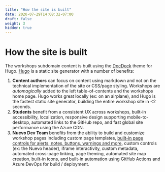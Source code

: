 ```yaml
---
title: "How the site is built"
date: 2020-07-29T14:08:32-07:00
draft: false
weight: 3
hidden: true
---
```


# How the site is built

The workshops subdomain content is built using the [DocDock](https://docdock.netlify.com/) theme for Hugo. [Hugo](https://gohugo.io) is a static site generator with a number of benefits:

1. **Content authors** can focus on content using markdown and not on the technical implementation of the site or CSS/page styling. Workshops are *automagically* added to the left table-of-contents and the workshops home page. Hugo works great locally (ex: on an airplane), and Hugo is the fastest static site generator, building the entire workshop site in <2 seconds.  
2. **Students** benefit from a consistent UX across workshops, built-in accessibility, localization, responsive design supporting mobile-to-desktop, automated links to the GitHub repo, and fast global site performance using the Azure CDN.
3. **Nuevo Dev Team** benefits from the ability to build and customize workshop pages including custom page templates, [built-in page controls for alerts, notes, buttons, warnings and more](https://workshops.nuevofoundation.org/guidelines/), custom controls (ex: the Nuevo header), iframe interactivity, custom metadata, automated cross-page linking, page theming, automated site map creation, built-in icons, and built-in automation using GitHub Actions and Azure DevOps for build / deployment. 